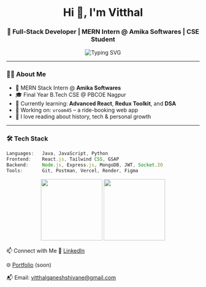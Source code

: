<h1 align="center">Hi 👋, I'm Vitthal</h1>
<h3 align="center">🚀 Full-Stack Developer | MERN Intern @ Amika Softwares | CSE Student</h3>

<p align="center">
  <img src="https://readme-typing-svg.herokuapp.com?font=Fira+Code&pause=1000&center=true&vCenter=true&multiline=true&width=435&lines=Code.+Build.+Learn.+Repeat.;MERN+Stack+%7C+React+%7C+Node+%7C+MongoDB;DSA+in+Java+%7C+B.Tech+%7C+2026+Graduate" alt="Typing SVG" />
</p>



---




### 🧑‍💻 About Me

- 💼 MERN Stack Intern @ **Amika Softwares**
- 🎓 Final Year B.Tech CSE @ PBCOE Nagpur  
- 🧠 Currently learning: **Advanced React**, **Redux Toolkit**, and **DSA**
- 🔭 Working on: `vroom45` – a ride-booking web app
- 📖 I love reading about history, tech & personal growth

---

### 🛠️ Tech Stack

```javascript
Languages:   Java, JavaScript, Python
Frontend:    React.js, Tailwind CSS, GSAP
Backend:     Node.js, Express.js, MongoDB, JWT, Socket.IO
Tools:       Git, Postman, Vercel, Render, Figma
```

<p align="center"> <img src="https://github-readme-stats.vercel.app/api?username=vitthalganeshshivane&show_icons=true&theme=github_dark" height="160"/> <img src="https://github-readme-stats.vercel.app/api/top-langs/?username=vitthalganeshshivane&layout=compact&theme=github_dark" height="160"/> </p>

📫 Connect with Me
💼 [LinkedIn](https://www.linkedin.com/in/vitthalganeshshivane/)

🌐 [Portfolio](https://vitthalganeshshivane.vercel.app/) (soon)

📬 Email: vitthalganeshshivane@gmail.com
